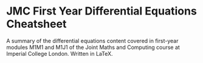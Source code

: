 # JMC First Year Differential Equations Cheatsheet

A summary of the differential equations content covered in first-year modules M1M1 and M1J1 of the Joint Maths and Computing course at Imperial College London. Written in LaTeX.
